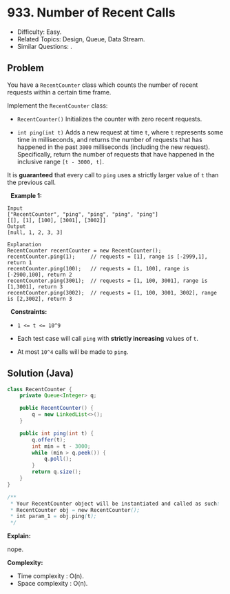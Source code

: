 # 933. Number of Recent Calls

- Difficulty: Easy.
- Related Topics: Design, Queue, Data Stream.
- Similar Questions: .

## Problem

You have a ```RecentCounter``` class which counts the number of recent requests within a certain time frame.

Implement the ```RecentCounter``` class:


	
- ```RecentCounter()``` Initializes the counter with zero recent requests.
	
- ```int ping(int t)``` Adds a new request at time ```t```, where ```t``` represents some time in milliseconds, and returns the number of requests that has happened in the past ```3000``` milliseconds (including the new request). Specifically, return the number of requests that have happened in the inclusive range ```[t - 3000, t]```.


It is **guaranteed** that every call to ```ping``` uses a strictly larger value of ```t``` than the previous call.

 
**Example 1:**

```
Input
["RecentCounter", "ping", "ping", "ping", "ping"]
[[], [1], [100], [3001], [3002]]
Output
[null, 1, 2, 3, 3]

Explanation
RecentCounter recentCounter = new RecentCounter();
recentCounter.ping(1);     // requests = [1], range is [-2999,1], return 1
recentCounter.ping(100);   // requests = [1, 100], range is [-2900,100], return 2
recentCounter.ping(3001);  // requests = [1, 100, 3001], range is [1,3001], return 3
recentCounter.ping(3002);  // requests = [1, 100, 3001, 3002], range is [2,3002], return 3
```

 
**Constraints:**


	
- ```1 <= t <= 10^9```
	
- Each test case will call ```ping``` with **strictly increasing** values of ```t```.
	
- At most ```10^4``` calls will be made to ```ping```.



## Solution (Java)

```java
class RecentCounter {
    private Queue<Integer> q;

    public RecentCounter() {
        q = new LinkedList<>();
    }

    public int ping(int t) {
        q.offer(t);
        int min = t - 3000;
        while (min > q.peek()) {
            q.poll();
        }
        return q.size();
    }
}

/**
 * Your RecentCounter object will be instantiated and called as such:
 * RecentCounter obj = new RecentCounter();
 * int param_1 = obj.ping(t);
 */
```

**Explain:**

nope.

**Complexity:**

* Time complexity : O(n).
* Space complexity : O(n).
